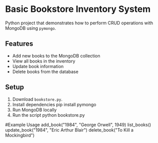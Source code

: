 # Basic Bookstore Inventory System

Python project that demonstrates how to perform CRUD operations with MongoDB using `pymongo`.

## Features

- Add new books to the MongoDB collection
- View all books in the inventory
- Update book information
- Delete books from the database

## Setup
1. Download `bookstore.py`.
2. Install dependencies
    pip install pymongo
3. Run MongoDB locally
4. Run the script
    python bookstore.py

#Example Usage
add_book("1984", "George Orwell", 1949)
list_books()
update_book("1984", "Eric Arthur Blair")
delete_book("To Kill a Mockingbird")

